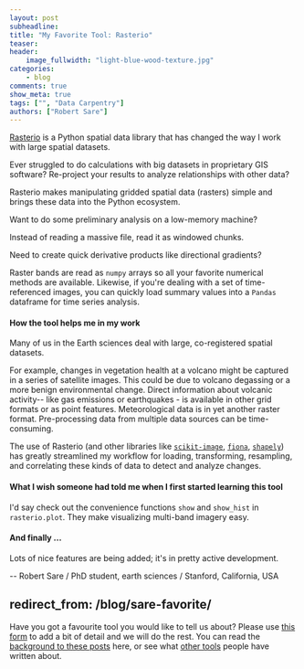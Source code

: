 ```yaml
---
layout: post
subheadline:
title: "My Favorite Tool: Rasterio"
teaser:
header:
    image_fullwidth: "light-blue-wood-texture.jpg"
categories:
    - blog
comments: true
show_meta: true
tags: ["", "Data Carpentry"]
authors: ["Robert Sare"]
---
```


[Rasterio](https://mapbox.github.io/rasterio/) is a Python spatial data library that has changed the way I work with large 
spatial datasets. 

Ever struggled to do calculations with big datasets in proprietary GIS software? Re-project your results to analyze relationships 
with other data? 

Rasterio makes manipulating gridded spatial data (rasters) simple and brings these data into the Python ecosystem. 

Want to do some preliminary analysis on a low-memory machine? 

Instead of reading a massive file, read it as windowed chunks. 

Need to create quick derivative products like directional gradients? 

Raster bands are read as `numpy` arrays so all your favorite numerical methods are available. Likewise, if you're dealing with 
a set of time-referenced images, you can quickly load summary values into a `Pandas` dataframe for time series analysis.

#### How the tool helps me in my work

Many of us in the Earth sciences deal with large, co-registered spatial datasets. 

For example, changes in vegetation health at a volcano might be captured in a series of satellite images. This could be due 
to volcano degassing or a more benign environmental change. Direct information about volcanic activity-- like gas emissions 
or earthquakes - is available in other grid formats or as point features. Meteorological data is in yet another raster format. 
Pre-processing data from multiple data sources can be time-consuming.

The use of Rasterio (and other libraries like [`scikit-image`](http://scikit-image.org/), [`fiona`](https://pypi.python.org/pypi/Fiona), [`shapely`](https://pypi.python.org/pypi/Shapely)) has greatly streamlined my workflow for loading, 
transforming, resampling, and correlating these kinds of data to detect and analyze changes.

#### What I wish someone had told me when I first started learning this tool

I'd say check out the convenience functions `show` and `show_hist` in `rasterio.plot`. They make visualizing multi-band imagery easy.

#### And finally ...

Lots of nice features are being added; it's in pretty active development.

-- Robert Sare / PhD student, earth sciences / Stanford, California, USA

redirect_from: /blog/sare-favorite/
-----

Have you got a favourite tool you would like to tell us about? Please use [this form](https://docs.google.com/forms/d/e/1FAIpQLSeiu5NzJsLxYueaQrNn_qKbaa5JR2Sz12CeCRyedKQxwb54Dw/viewform) to add a bit of detail and we will do the rest. You can read the [background to these posts](https://software-carpentry.org/blog/2017/10/fave-tools.html) 
here, or see what [other tools](https://software-carpentry.org/blog/2017/10/favorites.html) people have written about.
